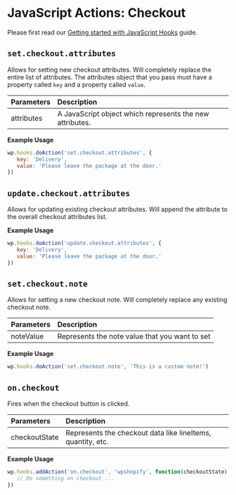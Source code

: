 # JavaScript Actions: Checkout

Please first read our [Getting started with JavaScript Hooks](guides/javascript-hooks.md) guide.

## `set.checkout.attributes`

Allows for setting new checkout attributes. Will completely replace the entire list of attributes. The attributes object that you pass must have a property called `key` and a property called `value`.

| Parameters | Description                                              |
| :--------- | :------------------------------------------------------- |
| attributes | A JavaScript object which represents the new attributes. |

**Example Usage**

```js
wp.hooks.doAction('set.checkout.attributes', {
   key: 'Delivery',
   value: 'Please leave the package at the door.'
})
```

## `update.checkout.attributes`

Allows for updating existing checkout attributes. Will append the attribute to the overall checkout attributes list.

**Example Usage**

```js
wp.hooks.doAction('update.checkout.attributes', {
   key: 'Delivery',
   value: 'Please leave the package at the door.'
})
```

## `set.checkout.note`

Allows for setting a new checkout note. Will completely replace any existing checkout note.

| Parameters | Description                                    |
| :--------- | :--------------------------------------------- |
| noteValue  | Represents the note value that you want to set |

**Example Usage**

```js
wp.hooks.doAction('set.checkout.note', 'This is a custom note!')
```

## `on.checkout`

Fires when the checkout button is clicked.

| Parameters    | Description                                                 |
| :------------ | :---------------------------------------------------------- |
| checkoutState | Represents the checkout data like lineItems, quantity, etc. |

**Example Usage**

```js
wp.hooks.addAction('on.checkout', 'wpshopify', function(checkoutState) {
   // Do something on checkout ...
})
```
